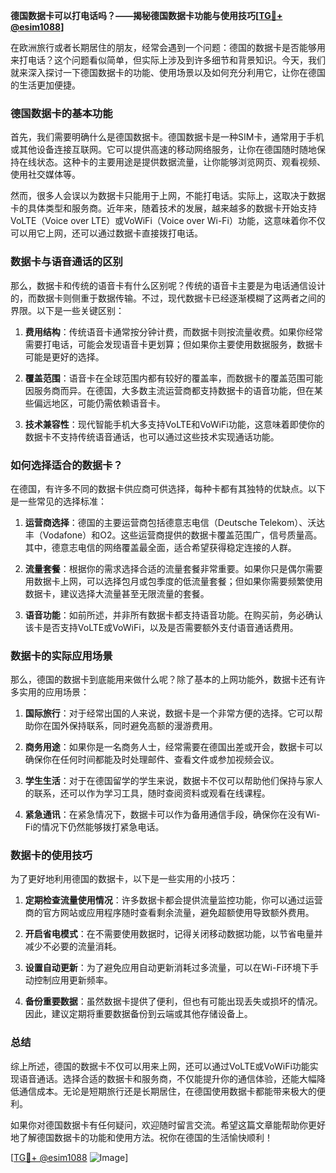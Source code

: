 **德国数据卡可以打电话吗？——揭秘德国数据卡功能与使用技巧[[TG💪+ @esim1088](https://t.me/s/esim1088)]**

在欧洲旅行或者长期居住的朋友，经常会遇到一个问题：德国的数据卡是否能够用来打电话？这个问题看似简单，但实际上涉及到许多细节和背景知识。今天，我们就来深入探讨一下德国数据卡的功能、使用场景以及如何充分利用它，让你在德国的生活更加便捷。

### 德国数据卡的基本功能

首先，我们需要明确什么是德国数据卡。德国数据卡是一种SIM卡，通常用于手机或其他设备连接互联网。它可以提供高速的移动网络服务，让你在德国随时随地保持在线状态。这种卡的主要用途是提供数据流量，让你能够浏览网页、观看视频、使用社交媒体等。

然而，很多人会误以为数据卡只能用于上网，不能打电话。实际上，这取决于数据卡的具体类型和服务商。近年来，随着技术的发展，越来越多的数据卡开始支持VoLTE（Voice over LTE）或VoWiFi（Voice over Wi-Fi）功能，这意味着你不仅可以用它上网，还可以通过数据卡直接拨打电话。

### 数据卡与语音通话的区别

那么，数据卡和传统的语音卡有什么区别呢？传统的语音卡主要是为电话通信设计的，而数据卡则侧重于数据传输。不过，现代数据卡已经逐渐模糊了这两者之间的界限。以下是一些关键区别：

1. **费用结构**：传统语音卡通常按分钟计费，而数据卡则按流量收费。如果你经常需要打电话，可能会发现语音卡更划算；但如果你主要使用数据服务，数据卡可能是更好的选择。
   
2. **覆盖范围**：语音卡在全球范围内都有较好的覆盖率，而数据卡的覆盖范围可能因服务商而异。在德国，大多数主流运营商都支持数据卡的语音功能，但在某些偏远地区，可能仍需依赖语音卡。

3. **技术兼容性**：现代智能手机大多支持VoLTE和VoWiFi功能，这意味着即使你的数据卡不支持传统语音通话，也可以通过这些技术实现通话功能。

### 如何选择适合的数据卡？

在德国，有许多不同的数据卡供应商可供选择，每种卡都有其独特的优缺点。以下是一些常见的选择标准：

1. **运营商选择**：德国的主要运营商包括德意志电信（Deutsche Telekom）、沃达丰（Vodafone）和O2。这些运营商提供的数据卡覆盖范围广，信号质量高。其中，德意志电信的网络覆盖最全面，适合希望获得稳定连接的人群。

2. **流量套餐**：根据你的需求选择合适的流量套餐非常重要。如果你只是偶尔需要用数据卡上网，可以选择包月或包季度的低流量套餐；但如果你需要频繁使用数据卡，建议选择大流量甚至无限流量的套餐。

3. **语音功能**：如前所述，并非所有数据卡都支持语音功能。在购买前，务必确认该卡是否支持VoLTE或VoWiFi，以及是否需要额外支付语音通话费用。

### 数据卡的实际应用场景

那么，德国的数据卡到底能用来做什么呢？除了基本的上网功能外，数据卡还有许多实用的应用场景：

1. **国际旅行**：对于经常出国的人来说，数据卡是一个非常方便的选择。它可以帮助你在国外保持联系，同时避免高额的漫游费用。

2. **商务用途**：如果你是一名商务人士，经常需要在德国出差或开会，数据卡可以确保你在任何时间都能及时处理邮件、查看文件或参加视频会议。

3. **学生生活**：对于在德国留学的学生来说，数据卡不仅可以帮助他们保持与家人的联系，还可以作为学习工具，随时查阅资料或观看在线课程。

4. **紧急通讯**：在紧急情况下，数据卡可以作为备用通信手段，确保你在没有Wi-Fi的情况下仍然能够拨打紧急电话。

### 数据卡的使用技巧

为了更好地利用德国的数据卡，以下是一些实用的小技巧：

1. **定期检查流量使用情况**：许多数据卡都会提供流量监控功能，你可以通过运营商的官方网站或应用程序随时查看剩余流量，避免超额使用导致额外费用。

2. **开启省电模式**：在不需要使用数据时，记得关闭移动数据功能，以节省电量并减少不必要的流量消耗。

3. **设置自动更新**：为了避免应用自动更新消耗过多流量，可以在Wi-Fi环境下手动控制应用更新频率。

4. **备份重要数据**：虽然数据卡提供了便利，但也有可能出现丢失或损坏的情况。因此，建议定期将重要数据备份到云端或其他存储设备上。

### 总结

综上所述，德国的数据卡不仅可以用来上网，还可以通过VoLTE或VoWiFi功能实现语音通话。选择合适的数据卡和服务商，不仅能提升你的通信体验，还能大幅降低通信成本。无论是短期旅行还是长期居住，在德国使用数据卡都能带来极大的便利。

如果你对德国数据卡有任何疑问，欢迎随时留言交流。希望这篇文章能帮助你更好地了解德国数据卡的功能和使用方法。祝你在德国的生活愉快顺利！

[[TG💪+ @esim1088](https://t.me/s/esim1088) ![Image](https://i.postimg.cc/4NQfJmqS/Snipaste-2025-05-13-00-14-12.png)]